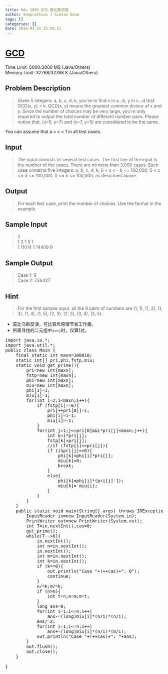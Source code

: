 ```yaml
---
title: hdu 1695 GCD 数论教学题
author: Semprathlon / Simfae Dean
tags: []
categories: []
date: 2016-03-31 15:56:11
---
```

# [GCD](http://acm.hdu.edu.cn/showproblem.php?pid=1695)

Time Limit: 6000/3000 MS (Java/Others)  
Memory Limit: 32768/32768 K (Java/Others)


## Problem Description
> Given 5 integers: a, b, c, d, k, you're to find x in a...b, y in c...d that GCD(x, y) = k. GCD(x, y) means the greatest common divisor of x and y. Since the number of choices may be very large, you're only required to output the total number of different number pairs.
Please notice that, (x=5, y=7) and (x=7, y=5) are considered to be the same.
> 
You can assume that a = c = 1 in all test cases.

## Input
> The input consists of several test cases. The first line of the input is the number of the cases. There are no more than 3,000 cases.
Each case contains five integers: a, b, c, d, k, 0 < a <= b <= 100,000, 0 < c <= d <= 100,000, 0 <= k <= 100,000, as described above.
 

## Output
> For each test case, print the number of choices. Use the format in the example.
 

## Sample Input
> 2  
1 3 1 5 1  
1 11014 1 14409 9  
 

## Sample Output
> Case 1: 9  
Case 2: 736427

## Hint
>For the first sample input, all the 9 pairs of numbers are (1, 1), (1, 2), (1, 3), (1, 4), (1, 5), (2, 3), (2, 5), (3, 4), (3, 5).

* 莫比乌斯反演，可比容斥原理节省工作量。
* 所需寻找的二元组中`i==j`时，仅算1对。  

 
<pre class="lang:java decode:true " >import java.io.*;
import java.util.*;
public class Main {
    final static int maxn=100010;
    static int[] pri,phi,fstp,miu;
    static void get_prime(){
        pri=new int[maxn];
        fstp=new int[maxn];
        phi=new int[maxn];
        miu=new int[maxn];
        phi[1]=1;
        miu[1]=1;
        for(int i=2;i&lt;maxn;i++){
            if (fstp[i]==0){
                pri[++pri[0]]=i;
                phi[i]=i-1;
                miu[i]=-1;
            }
            for(int j=1;j&lt;=pri[0]&amp;&amp;i*pri[j]&lt;maxn;j++){
                int k=i*pri[j];
                fstp[k]=pri[j];
                //if (fstp[i]==pri[j]){
                if (i%pri[j]==0){
                    phi[k]=phi[i]*pri[j];
                    miu[k]=0;
                    break;
                }
                else{
                    phi[k]=phi[i]*(pri[j]-1);
                    miu[k]=-miu[i];
                }
            }
        }
    }
    public static void main(String[] args) throws IOException{
        InputReader in=new InputReader(System.in);
        PrintWriter out=new PrintWriter(System.out);
        int T=in.nextInt(),cas=0;
        get_prime();
        while(T--&gt;0){
            in.nextInt();
            int n=in.nextInt();
            in.nextInt();
            int m=in.nextInt();
            int k=in.nextInt();
            if (k==0){
                out.println("Case "+(++cas)+": 0");
                continue;
            }
            n/=k;m/=k;
            if (n&gt;m){
                int t=n;n=m;m=t;
            }
            long ans=0;
            for(int i=1;i&lt;=n;i++)
                ans-=(long)miu[i]*(n/i)*(n/i);
            ans/=2;
            for(int i=1;i&lt;=n;i++)
                ans+=(long)miu[i]*(n/i)*(m/i);
            out.println("Case "+(++cas)+": "+ans);
        }
        out.flush();
        out.close();
    }

}</pre> 
